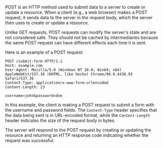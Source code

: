 POST is an HTTP method used to submit data to a server to create or update a resource. When a client (e.g., a web browser) makes a POST request, it sends data to the server in the request body, which the server then uses to create or update a resource.

Unlike GET requests, POST requests can modify the server's state and are not considered safe. They should not be cached by intermediaries because the same POST request can have different effects each time it is sent.

Here is an example of a POST request:

```
POST /submit-form HTTP/1.1
Host: example.com
User-Agent: Mozilla/5.0 (Windows NT 10.0; Win64; x64) AppleWebKit/537.36 (KHTML, like Gecko) Chrome/90.0.4430.93 Safari/537.36
Content-Type: application/x-www-form-urlencoded
Content-Length: 23

username=john&password=doe
```

In this example, the client is making a POST request to submit a form with the username and password fields. The `Content-Type` header specifies that the data being sent is in URL-encoded format, while the `Content-Length` header indicates the size of the request body in bytes.

The server will respond to the POST request by creating or updating the resource and returning an HTTP response code indicating whether the request was successful.